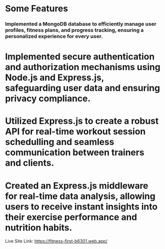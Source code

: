 # Some Features
### Implemented a MongoDB database to efficiently manage user profiles, fitness plans, and progress tracking, ensuring a personalized experience for every user.
# Implemented secure authentication and authorization mechanisms using Node.js and Express.js, safeguarding user data and ensuring privacy compliance.
# Utilized Express.js to create a robust API for real-time workout session schedulling and seamless communication between trainers and clients.
# Created an Express.js middleware for real-time data analysis, allowing users to receive instant insights into their exercise performance and nutrition habits. 


Live Site Link: https://fitness-first-b6301.web.app/

